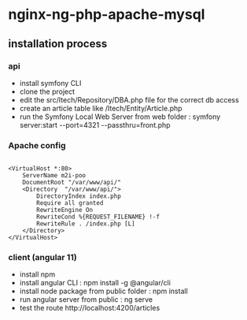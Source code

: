# nginx-ng-php-apache-mysql

## installation process

### api
- install symfony CLI
- clone the project
- edit the src/Itech/Repository/DBA.php file for the correct db access
- create an article table like /Itech/Entity/Article.php
- run the Symfony Local Web Server from web folder : symfony server:start --port=4321 --passthru=front.php

### Apache config
```

<VirtualHost *:80>
    ServerName m2i-poo
    DocumentRoot "/var/www/api/"
    <Directory  "/var/www/api/">
        DirectoryIndex index.php
        Require all granted
        RewriteEngine On
        RewriteCond %{REQUEST_FILENAME} !-f
        RewriteRule . /index.php [L]
    </Directory>
</VirtualHost>

```

### client (angular 11)
- install npm
- install angular CLI : npm install -g @angular/cli
- install node package from public folder : npm install
- run angular server from public : ng serve
- test the route http://localhost:4200/articles 
